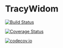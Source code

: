 # TracyWidom

[![Build Status](https://travis-ci.org/quit()/TracyWidom.jl.svg?branch=master)](https://travis-ci.org/quit()/TracyWidom.jl)

[![Coverage Status](https://coveralls.io/repos/quit()/TracyWidom.jl/badge.svg?branch=master&service=github)](https://coveralls.io/github/quit()/TracyWidom.jl?branch=master)

[![codecov.io](http://codecov.io/github/quit()/TracyWidom.jl/coverage.svg?branch=master)](http://codecov.io/github/quit()/TracyWidom.jl?branch=master)
